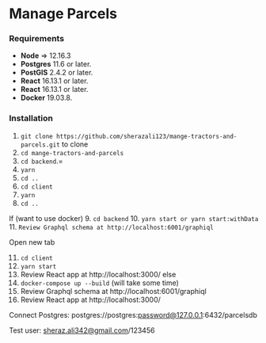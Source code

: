 # Manage Parcels

### Requirements

* **Node** => 12.16.3
* **Postgres** 11.6 or later.
* **PostGIS** 2.4.2 or later. 
* **React** 16.13.1 or later.
* **React** 16.13.1 or later.
* **Docker** 19.03.8.


### Installation

1. `git clone https://github.com/sherazali123/mange-tractors-and-parcels.git` to clone
2. `cd mange-tractors-and-parcels`
3. `cd backend`.=
4. `yarn`
5. `cd ..`
6. `cd client`
7. `yarn`
8. `cd ..`

If (want to use docker)
9. `cd backend`
10. `yarn start or yarn start:withData`
11. `Review Graphql schema at http://localhost:6001/graphiql`

Open new tab

11. `cd client`
12. `yarn start`
13. Review React app at http://localhost:3000/
else
9. `docker-compose up --build` (will take some time)
10. Review Graphql schema at http://localhost:6001/graphiql
11. Review React app at http://localhost:3000/
  
Connect Postgres: postgres://postgres:password@127.0.0.1:6432/parcelsdb
  
Test user: sheraz.ali342@gmail.com/123456
